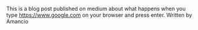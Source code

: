 This is a blog post published on medium about what happens when you type https://www.google.com on your browser and press enter.
Written by Amancio
